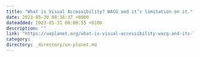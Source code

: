 ```yaml
---
title: "What is Visual Accessibility? WACG and it’s limitation on it."
date: 2023-05-30 08:38:37 +0000
dateadded: 2023-05-31 00:00:55 +0100
description: ""
link: "https://uxplanet.org/what-is-visual-accessibility-wacg-and-its-limitation-on-it-449c16c94b9f?source=rss----819cc2aaeee0---4"
category:
directory: _directory/ux-planet.md
---
```

